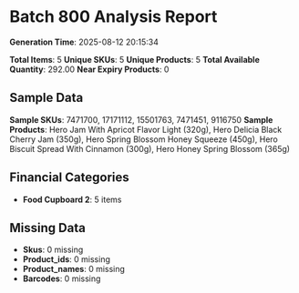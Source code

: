 # Batch 800 Analysis Report

**Generation Time**: 2025-08-12 20:15:34

**Total Items**: 5
**Unique SKUs**: 5
**Unique Products**: 5
**Total Available Quantity**: 292.00
**Near Expiry Products**: 0

## Sample Data
**Sample SKUs**: 7471700, 17171112, 15501763, 7471451, 9116750
**Sample Products**: Hero Jam With Apricot Flavor Light (320g), Hero Delicia Black Cherry Jam (350g), Hero Spring Blossom Honey Squeeze (450g), Hero Biscuit Spread With Cinnamon (300g), Hero Honey Spring Blossom (365g)

## Financial Categories
- **Food Cupboard 2**: 5 items

## Missing Data
- **Skus**: 0 missing
- **Product_ids**: 0 missing
- **Product_names**: 0 missing
- **Barcodes**: 0 missing
